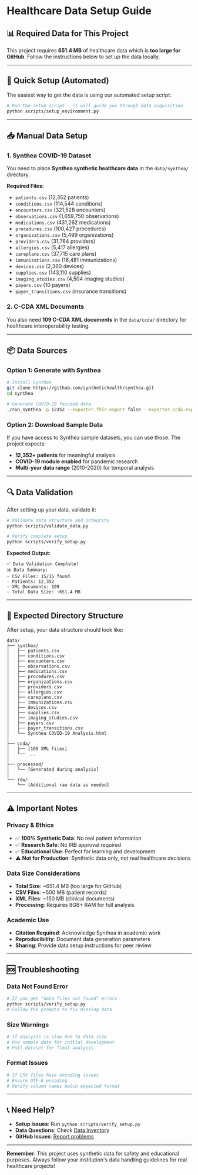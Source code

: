 # Healthcare Data Setup Guide

## 📊 **Required Data for This Project**

This project requires **651.4 MB** of healthcare data which is **too large for GitHub**. Follow the instructions below to set up the data locally.

---

## 🚀 **Quick Setup (Automated)**

The easiest way to get the data is using our automated setup script:

```bash
# Run the setup script - it will guide you through data acquisition
python scripts/setup_environment.py
```

---

## 📥 **Manual Data Setup**

### **1. Synthea COVID-19 Dataset**

You need to place **Synthea synthetic healthcare data** in the `data/synthea/` directory.

**Required Files:**

- `patients.csv` (12,352 patients)
- `conditions.csv` (114,544 conditions)
- `encounters.csv` (321,528 encounters)
- `observations.csv` (1,659,750 observations)
- `medications.csv` (431,262 medications)
- `procedures.csv` (100,427 procedures)
- `organizations.csv` (5,499 organizations)
- `providers.csv` (31,764 providers)
- `allergies.csv` (5,417 allergies)
- `careplans.csv` (37,715 care plans)
- `immunizations.csv` (16,481 immunizations)
- `devices.csv` (2,360 devices)
- `supplies.csv` (143,110 supplies)
- `imaging_studies.csv` (4,504 imaging studies)
- `payers.csv` (10 payers)
- `payer_transitions.csv` (insurance transitions)

### **2. C-CDA XML Documents**

You also need **109 C-CDA XML documents** in the `data/ccda/` directory for healthcare interoperability testing.

---

## 📦 **Data Sources**

### **Option 1: Generate with Synthea**

```bash
# Install Synthea
git clone https://github.com/synthetichealth/synthea.git
cd synthea

# Generate COVID-19 focused data
./run_synthea -p 12352 --exporter.fhir.export false --exporter.ccda.export true Massachusetts
```

### **Option 2: Download Sample Data**

If you have access to Synthea sample datasets, you can use those. The project expects:

- **12,352+ patients** for meaningful analysis
- **COVID-19 module enabled** for pandemic research
- **Multi-year data range** (2010-2020) for temporal analysis

---

## 🔍 **Data Validation**

After setting up your data, validate it:

```bash
# Validate data structure and integrity
python scripts/validate_data.py

# Verify complete setup
python scripts/verify_setup.py
```

**Expected Output:**

```
✅ Data Validation Complete!
📊 Data Summary:
- CSV Files: 15/15 found
- Patients: 12,352
- XML Documents: 109
- Total Data Size: ~651.4 MB
```

---

## 📁 **Expected Directory Structure**

After setup, your data structure should look like:

```
data/
├── synthea/
│   ├── patients.csv
│   ├── conditions.csv
│   ├── encounters.csv
│   ├── observations.csv
│   ├── medications.csv
│   ├── procedures.csv
│   ├── organizations.csv
│   ├── providers.csv
│   ├── allergies.csv
│   ├── careplans.csv
│   ├── immunizations.csv
│   ├── devices.csv
│   ├── supplies.csv
│   ├── imaging_studies.csv
│   ├── payers.csv
│   ├── payer_transitions.csv
│   └── Synthea COVID-19 Analysis.html
│
├── ccda/
│   ├── [109 XML files]
│   └── ...
│
├── processed/
│   └── [Generated during analysis]
│
└── raw/
    └── [Additional raw data as needed]
```

---

## ⚠️ **Important Notes**

### **Privacy & Ethics**

- ✅ **100% Synthetic Data**: No real patient information
- ✅ **Research Safe**: No IRB approval required
- ✅ **Educational Use**: Perfect for learning and development
- ⚠️ **Not for Production**: Synthetic data only, not real healthcare decisions

### **Data Size Considerations**

- **Total Size**: ~651.4 MB (too large for GitHub)
- **CSV Files**: ~500 MB (patient records)
- **XML Files**: ~150 MB (clinical documents)
- **Processing**: Requires 8GB+ RAM for full analysis

### **Academic Use**

- **Citation Required**: Acknowledge Synthea in academic work
- **Reproducibility**: Document data generation parameters
- **Sharing**: Provide data setup instructions for peer review

---

## 🆘 **Troubleshooting**

### **Data Not Found Error**

```bash
# If you get "data files not found" errors
python scripts/verify_setup.py
# Follow the prompts to fix missing data
```

### **Size Warnings**

```bash
# If analysis is slow due to data size
# Use sample data for initial development
# Full dataset for final analysis
```

### **Format Issues**

```bash
# If CSV files have encoding issues
# Ensure UTF-8 encoding
# Verify column names match expected format
```

---

## 📞 **Need Help?**

- **Setup Issues**: Run `python scripts/verify_setup.py`
- **Data Questions**: Check [Data Inventory](DATA_INVENTORY.md)
- **GitHub Issues**: [Report problems](https://github.com/EdwinAcheampong/healthcare-data-pipeline/issues)

---

**Remember**: This project uses synthetic data for safety and educational purposes. Always follow your institution's data handling guidelines for real healthcare projects!

